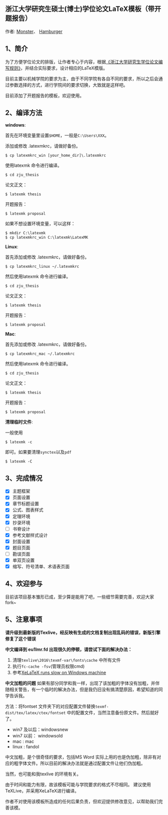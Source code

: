 ## 浙江大学研究生硕士(博士)学位论文LaTeX模板（带开题报告）
作者:
[Monster](http://github.com/skychan)、
[Hamburger](https://github.com/githamburger)

## 1、简介

为了方便学位论文的排版，让作者专心于内容，根据[《浙江大学研究生学位论文编写规则》](http://grs.zju.edu.cn/attachments/2016-06/p1alr2i33k1n2c2l41gch14f71lmv4.pdf)，并结合实际要求，设计相应的LaTeX模版。

目前主要以机械学院的要求为主，由于不同学院有各自不同的要求，所以之后会通过参数选择的方式，进行学院间的要求切换，大致就是这样吧。

目前添加了开题报告的模板，欢迎使用。

## 2、编译方法

__windows__:

首先在环境变量里设置```$HOME```，一般是```C:\Users\XXX```。


添加或修改 .latexmkrc，请做好备份。

    $ cp latexmkrc_win [your_home_dir]\.latexmkrc

使用latexmk 命令进行编译。

	$ cd zju_thesis

论文正文：

	$ latexmk thesis

开题报告：

	$ latexmk proposal

如果不想设置环境变量，可以这样：

	$ mkdir C:\latexmk
	$ cp latexmkrc_win C:\latexmk\LatexMK

__Linux__:

首先添加或修改 .latexmkrc，请做好备份。

    $ cp latexmkrc_linux ~/.latexmkrc

然后使用latexmk 命令进行编译。

	$ cd zju_thesis
论文正文：

	$ latexmk thesis

开题报告：

	$ latexmk proposal
__Mac__:

首先添加或修改 .latexmkrc，请做好备份。

    $ cp latexmkrc_mac ~/.latexmkrc

然后使用latexmk 命令进行编译。

	$ cd zju_thesis
论文正文：

	$ latexmk thesis

开题报告：

	$ latexmk proposal

__清理临时文件__:

一般使用

	$ latexmk -c
即可。如果要清理```synctex```以及```pdf```

	$ latexmk -C

## 3、完成情况
- [x] 主题框架
- [x] 页面设置
- [x] 章节标题设置
- [x] 公式、图表样式
- [x] 定理环境
- [x] 抄录环境
- [ ] 书脊设计
- [x] 参考文献样式设计
- [x] 封面设置
- [x] 题目页面
- [ ] 勘误页面
- [x] 单双页设置
- [x] 缩写、符号清单、术语表页面

## 4、欢迎参与

目前该项目基本雏形已成，至少算是能用了吧，一些细节需要完善，欢迎大家fork~

## 5、注意事项

**请升级到最新版的Texlive，经反映有生成的文档复制出现乱码的错误，新版引擎修复了这个错误**

**中文编译到 eu1lmr.fd 出现很久的停顿，请尝试下面的解决办法：**

1. 清理```texlive\2016\texmf-var\fonts\cache``` 中所有文件
2. 执行```fc-cache -fsv```(管理员权限cmd)
3. 参考[XeLaTeX runs slow on Windows machine](http://tex.stackexchange.com/questions/325278/xelatex-runs-slow-on-windows-machine/329243)


**中文加粗的问题**
如果有部分同学和我一样，出现了该加粗的字体没有加粗，并伴随相关警告，有一个临时的解决办法，但是我仍旧没有搞清楚原因，希望知道的同学告诉我。

方法：将fontset 文件夹下的对应配置文件替换```texmf-dist/tex/latex/ctex/fontset``` 中的配置文件，当然注意备份原文件。然后就好了。

- win7 及以后：windowsnew
- win7 以前： windowsold
- mac :  mac
- linux : fandol

中文加粗，是个很奇怪的要求，包括MS Word 实际上用的也是伪加粗，除非有对应的粗字体文件。所以目前的解决办法就是通过配置文件让他们伪加粗。

当然，也可能和我texlive 的环境有关。

由于时间和能力有限，故该模板可能与学院要求的格式不尽相同。
建议使用TeXLive，并采用XeLaTeX进行编译。

作者不对使用该模板所造成的任何后果负责，但欢迎提供修改意见，以帮助我们完善该模。

